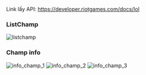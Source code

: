 Link lấy API: https://developer.riotgames.com/docs/lol
### ListChamp
![listchamp](https://user-images.githubusercontent.com/82496203/185730043-7c6d5384-dbe0-44a3-b706-396a53ed0cbd.png)
### Champ info
![info_champ_1](https://user-images.githubusercontent.com/82496203/185730072-7761f192-53c8-44fd-a294-cf38979975e4.png)
![info_champ_2](https://user-images.githubusercontent.com/82496203/185730075-668f26ee-8288-48e1-b7f5-81ad9fce04a4.png)
![info_champ_3](https://user-images.githubusercontent.com/82496203/185730107-e193150e-c856-4201-8554-a3bc6f01e687.png)
